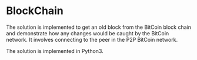 # BlockChain

The solution is implemented to get an old block from the BitCoin block chain and demonstrate how any changes would be caught by the BitCoin network.
It involves connecting to the peer in the P2P BitCoin network. 

The solution is implemented in Python3.
